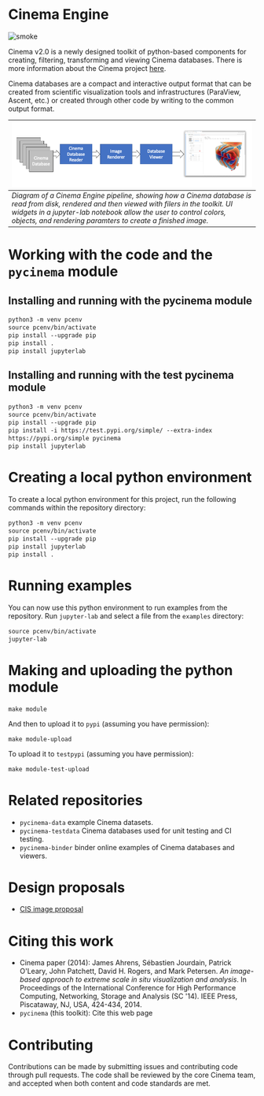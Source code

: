 # Cinema Engine
![smoke](https://github.com/cinemascience/pycinema/actions/workflows/RenderTest.yml/badge.svg)

Cinema v2.0 is a newly designed toolkit of python-based components for creating, filtering, transforming and viewing Cinema databases. There is more information about the Cinema project [here](https://cinemascience.github.io).

Cinema databases are a compact and interactive output format that can be created from scientific visualization tools and infrastructures (ParaView, Ascent, etc.) or created through other code by writing to the common output format. 

|![workflow](doc/img/workflow.png)|
| ---- |
|*Diagram of a Cinema Engine pipeline, showing how a Cinema database is read from disk, rendered and then viewed with filers in the toolkit. UI widgets in a jupyter-lab notebook allow the user to control colors, objects, and rendering paramters to create a finished image.*|

# Working with the code and the `pycinema` module

## Installing and running with the pycinema module

```
python3 -m venv pcenv
source pcenv/bin/activate
pip install --upgrade pip
pip install . 
pip install jupyterlab 
```

## Installing and running with the test pycinema module

```
python3 -m venv pcenv
source pcenv/bin/activate
pip install --upgrade pip
pip install -i https://test.pypi.org/simple/ --extra-index https://pypi.org/simple pycinema
pip install jupyterlab
```

# Creating a local python environment

To create a local python environment for this project, run the following commands within the repository directory:
```
python3 -m venv pcenv
source pcenv/bin/activate
pip install --upgrade pip
pip install jupyterlab
pip install .
```

# Running examples

You can now use this python environment to run examples from the repository. Run `jupyter-lab` and select a file from the `examples` directory:

```
source pcenv/bin/activate
jupyter-lab
```

# Making and uploading the python module

```
make module
``` 

And then to upload it to `pypi` (assuming you have permission):

```
make module-upload
```

To upload it to `testpypi` (assuming you have permission):

```
make module-test-upload
```

# Related repositories

- ```pycinema-data``` example Cinema datasets.
- ```pycinema-testdata``` Cinema databases used for unit testing and CI testing.
- ```pycinema-binder``` binder online examples of Cinema databases and viewers. 

# Design proposals

- [CIS image proposal](doc/cis_proposal.md)

# Citing this work

- Cinema paper (2014): James Ahrens, Sébastien Jourdain, Patrick O'Leary, John Patchett, David H. Rogers, and Mark Petersen. *An image-based approach to extreme scale in situ visualization and analysis*. In Proceedings of the International Conference for High Performance Computing, Networking, Storage and Analysis (SC '14). IEEE Press, Piscataway, NJ, USA, 424-434, 2014. 
- ```pycinema``` (this toolkit): Cite this web page

# Contributing

Contributions can be made by submitting issues and contributing code through pull requests. The code shall be reviewed by the core Cinema team, and accepted when both content and code standards are met.
